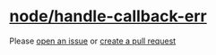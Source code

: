 [node/handle-callback-err](https://github.com/mysticatea/eslint-plugin-node/blob/v11.1.0/docs/rules/handle-callback-err.md)
===========================================================================================================================
Please [open an issue](https://github.com/rasenplanscher/eslint-config-rasenplanscher/issues/new)
or [create a pull request](https://github.com/rasenplanscher/eslint-config-rasenplanscher/edit/main/src/rules-configurations/node/handle-callback-err.md)